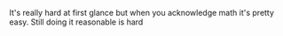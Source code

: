 It's really hard at first glance but when you acknowledge math it's pretty easy. Still doing it reasonable is hard